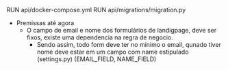 RUN api/docker-compose.yml
RUN api/migrations/migration.py

- Premissas até agora
  - O campo de email e nome dos formulários de landigpage, deve ser fixos, existe uma dependencia na regra de negocio.
    - Sendo assim, todo form deve ter no minimo o email, qunado tiver nome deve estar em um campo com name estipulado (settings.py) (EMAIL_FIELD, NAME_FIELD)
